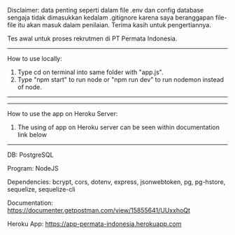 Disclaimer: data penting seperti dalam file .env dan config database sengaja tidak dimasukkan kedalam .gitignore karena saya beranggapan file-file itu akan masuk dalam penilaian. Terima kasih untuk pengertiannya.

Tes awal untuk proses rekrutmen di PT Permata Indonesia.


-------------------------------------------------------------------------------
How to use locally:

1. Type cd on terminal into same folder with "app.js".
2. Type "npm start" to run node or "npm run dev" to run nodemon instead of node.
-------------------------------------------------------------------------------


-------------------------------------------------------------------------------
How to use the app on Heroku Server:

1. The using of app on Heroku server can be seen within documentation link below
-------------------------------------------------------------------------------

DB: PostgreSQL

Program: NodeJS

Dependencies: bcrypt, cors, dotenv, express, jsonwebtoken, pg, pg-hstore, sequelize, sequelize-cli

Documentation: https://documenter.getpostman.com/view/15855641/UUxxhoQt

Heroku App: https://app-permata-indonesia.herokuapp.com
